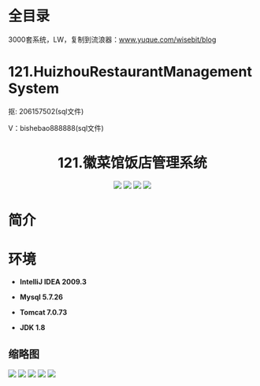 # 全目录

3000套系统，LW，复制到流浪器：www.yuque.com/wisebit/blog

# 121.HuizhouRestaurantManagementSystem

<p>抠: 206157502(sql文件)</p>
<p>V：bishebao888888(sql文件)</p>

<p><h1 align="center">121.徽菜馆饭店管理系统</h1></p>


<p align="center">
	<img src="https://img.shields.io/badge/jdk-1.8-orange.svg"/>
    <img src="https://img.shields.io/badge/springboot-5.x-lightgrey.svg"/>
    <img src="https://img.shields.io/badge/html-5.x-blue.svg"/>
    <img src="https://img.shields.io/badge/mysql-5.x-yellow.svg"/>
</p>

# 简介
>
> 



# 环境

- <b>IntelliJ IDEA 2009.3</b>

- <b>Mysql 5.7.26</b>

- <b>Tomcat 7.0.73</b>

- <b>JDK 1.8</b>




## 缩略图

![](https://bitwise.oss-cn-heyuan.aliyuncs.com/2024/9/10/3822fe32-778f-45c4-87dc-86f7203e2d8a.png)
![](https://bitwise.oss-cn-heyuan.aliyuncs.com/2024/9/10/ffd588ce-51a6-4925-9f88-f53650e31aa7.png)
![](https://bitwise.oss-cn-heyuan.aliyuncs.com/2024/9/10/77eeb9fa-3547-4040-ab4a-d33429e7b0e7.png)
![](https://bitwise.oss-cn-heyuan.aliyuncs.com/2024/9/10/d4cbba93-3b28-4bde-b59a-f684f1f8b017.png)
![](https://bitwise.oss-cn-heyuan.aliyuncs.com/2024/9/10/38a92dc9-a0dd-4e41-a6bd-42a1188ccdcd.png)


